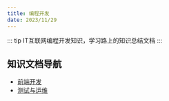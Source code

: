 ```yaml
---
title: 编程开发
date: 2023/11/29
---
```


::: tip
IT互联网编程开发知识，学习路上的知识总结文档
:::

## 知识文档导航
- [前端开发](/docs/programming-development/front-end/README.md)
- [测试与运维](/docs/programming-development/test-operation-maintenance/README.md)

